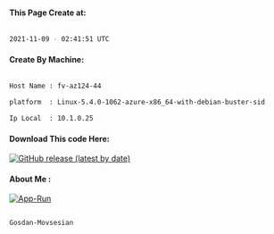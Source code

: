 
   
#### This Page Create at:

```bash

2021-11-09 - 02:41:51 UTC

```

#### Create By Machine:

```bash

Host Name : fv-az124-44

platform  : Linux-5.4.0-1062-azure-x86_64-with-debian-buster-sid

Ip Local  : 10.1.0.25

```
#### Download This code Here:

[![GitHub release (latest by date)](https://img.shields.io/github/v/release/Gosdan-Movsesian/Gosdan?style=for-the-badge&label=Download)](https://github.com/Gosdan-Movsesian/Gosdan/releases) 

</p> 

#### About Me :

[![App-Run](https://github.com/Gosdan-Movsesian/Gosdan/actions/workflows/App-Run.yml/badge.svg)](https://github.com/Gosdan-Movsesian/Gosdan/actions/workflows/App-Run.yml)

```bash

Gosdan-Movsesian

```

